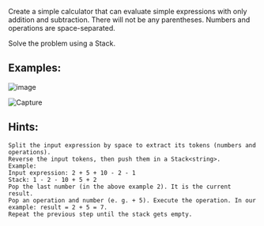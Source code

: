 Create a simple calculator that can evaluate simple expressions with only addition and subtraction. There will not be any parentheses. Numbers and operations are space-separated.

Solve the problem using a Stack.

## Examples:

![image](https://user-images.githubusercontent.com/45227327/212358791-0b080243-2422-4b8e-b10d-476f82e78ba9.png)

![Capture](https://user-images.githubusercontent.com/45227327/212358810-7a832943-daed-412c-b785-5592e41d435a.PNG)

## Hints:

	Split the input expression by space to extract its tokens (numbers and operations).
	Reverse the input tokens, then push them in a Stack<string>.
	Example:
	Input expression: 2 + 5 + 10 - 2 - 1
	Stack: 1 - 2 - 10 + 5 + 2
	Pop the last number (in the above example 2). It is the current result.
	Pop an operation and number (e. g. + 5). Execute the operation. In our example: result = 2 + 5 = 7.
	Repeat the previous step until the stack gets empty.

